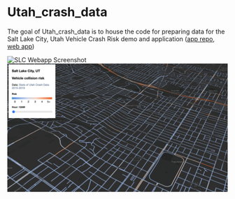 
# Utah_crash_data

<!-- badges: start -->
<!-- badges: end -->

The goal of Utah_crash_data is to house the code for preparing data for the Salt Lake City, Utah Vehicle Crash Risk demo and application ([app repo](https://github.com/mrecos/Utah_Vehicle_Risk_GHsite), [web app](https://mrecos.github.io/Utah_Vehicle_Risk_GHsite/))

![SLC Webapp Screenshot]("SLC_app_screenshot.png")
![Alt text](/SLC_app_screenshot.png?raw=true "Optional Title")
